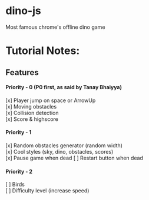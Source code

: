 # dino-js
Most famous chrome's offline dino game

# Tutorial Notes:
## Features
#### Priority - 0 (P0 first, as said by Tanay Bhaiyya)
[x] Player jump on space or ArrowUp  
[x] Moving obstacles  
[x] Collision detection  
[x] Score & highscore  

#### Priority - 1
[x] Random obstacles generator (random width)  
[x] Cool styles (sky, dino, obstacles, scores)  
[x] Pause game when dead
[ ] Restart button when dead

#### Priority - 2
[ ] Birds  
[ ] Difficulty level (increase speed)  